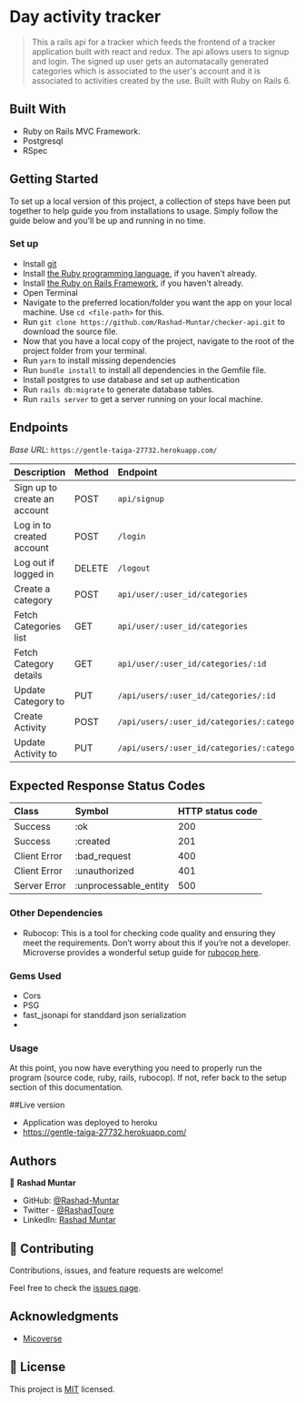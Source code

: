 # Day activity tracker

> This a rails api for a tracker which feeds the frontend of a tracker application built with react and redux. The api allows users to signup and login. The signed up user gets an automatacally generated categories which is associated to the user's account and it is associated to activities created by the use. Built with Ruby on Rails 6.

## Built With
- Ruby on Rails MVC Framework.
- Postgresql
- RSpec

## Getting Started

To set up a local version of this project, a collection of steps have been put together to help guide you from installations to usage. Simply follow the guide below and you'll be up and running in no time.

### Set up

- Install [git](https://git-scm.com/downloads)
- Install [the Ruby programming language](https://ruby-doc.org/downloads/), if you haven't already.
- Install [the Ruby on Rails Framework](https://guides.rubyonrails.org/getting_started.html), if you haven't already.
- Open Terminal
- Navigate to the preferred location/folder you want the app on your local machine. Use `cd <file-path>` for this.
- Run `git clone https://github.com/Rashad-Muntar/checker-api.git` to download the source file.
- Now that you have a local copy of the project, navigate to the root of the project folder from your terminal.
- Run `yarn` to install missing dependencies
- Run `bundle install` to install all dependencies in the Gemfile file.
- Install postgres to use database and set up authentication
- Run `rails db:migrate` to generate database tables.
- Run `rails server` to get a server running on your local machine.

## Endpoints
_Base URL_: `https://gentle-taiga-27732.herokuapp.com/`

|Description|Method|Endpoint|
|:---|:---|:---|
|Sign up to create an account|POST|`api/signup`|
|Log in to created account|POST|`/login`|
|Log out if logged in|DELETE|`/logout`|
|Create a category|POST|`api/user/:user_id/categories`|
|Fetch Categories list |GET|`api/user/:user_id/categories`|
|Fetch Category details |GET|`api/user/:user_id/categories/:id`|
|Update Category to |PUT|`/api/users/:user_id/categories/:id`|
|Create Activity |POST|`/api/users/:user_id/categories/:category_id/activities`|
|Update Activity to |PUT|`/api/users/:user_id/categories/:category_id/activities/:id`|


## Expected Response Status Codes

|Class|Symbol|HTTP status code|
|:---|:---|:---|
|Success|:ok|200|
|Success|:created|201|
|Client Error|:bad_request|400|
|Client Error|:unauthorized|401|
|Server Error|:unprocessable_entity|500|


### Other Dependencies

- Rubocop: This is a tool for checking code quality and ensuring they meet the requirements. Don’t worry about this if you’re not a developer. Microverse provides a wonderful setup guide for [rubocop here](https://github.com/microverseinc/linters-config/tree/master/ruby).

### Gems Used
- Cors
- PSG
- fast_jsonapi for standdard json serialization
- 


### Usage

At this point, you now have everything you need to properly run the program (source code, ruby, rails, rubocop). If not, refer back to the setup section of this documentation.

##Live version
- Application was deployed to heroku 
- https://gentle-taiga-27732.herokuapp.com/

## Authors

👤 **Rashad Muntar**

- GitHub: [@Rashad-Muntar](https://github.com/Rashad-Muntar)
- Twitter - [@RashadToure](https://twitter.com/RashadToure)
- LinkedIn: [Rashad Muntar](https://www.linkedin.com/in/rashad-muntar/)

## 🤝 Contributing

Contributions, issues, and feature requests are welcome!

Feel free to check the [issues page](https://github.com/Rashad-Muntar/checker-api/issues).


## Acknowledgments

- [Micoverse](https://microverse.org)


## 📝 License

This project is [MIT](https://github.com/Rashad-Muntar/checker-api/blob/friendshipv2/LICENSE) licensed.
